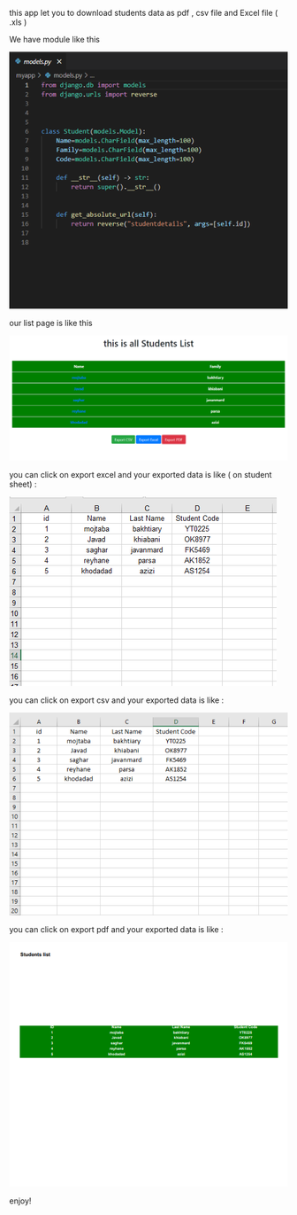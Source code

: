 this app let you to download students data as pdf , csv file and Excel file ( .xls )


We have module like this



![Neutral png](/pictures/module.png) 


our list page is like this


![Neutral png](/pictures/main.png) 


you can click on export excel and your exported data is like ( on student sheet) :


![Neutral png](/pictures/data1.png) 



you can click on export csv and your exported data is like :


![Neutral png](/pictures/data.png) 



you can click on export pdf and your exported data is like :


![Neutral png](/pictures/data2.png) 




enjoy!

